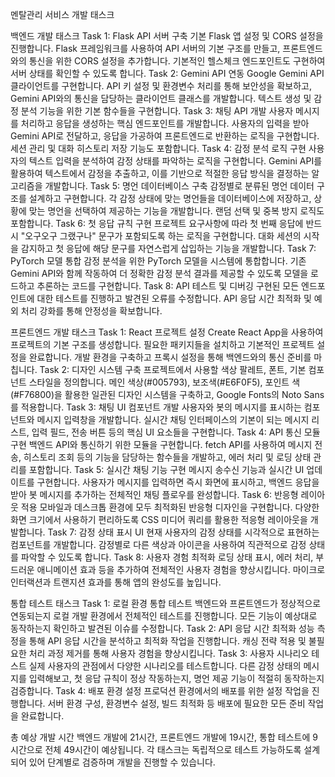 멘탈관리 서비스 개발 태스크

백엔드 개발 태스크
Task 1: Flask API 서버 구축 
기본 Flask 앱 설정 및 CORS 설정을 진행합니다. Flask 프레임워크를 사용하여 API 서버의 기본 구조를 만들고, 프론트엔드와의 통신을 위한 CORS 설정을 추가합니다. 기본적인 헬스체크 엔드포인트도 구현하여 서버 상태를 확인할 수 있도록 합니다.
Task 2: Gemini API 연동 
Google Gemini API 클라이언트를 구현합니다. API 키 설정 및 환경변수 처리를 통해 보안성을 확보하고, Gemini API와의 통신을 담당하는 클라이언트 클래스를 개발합니다. 텍스트 생성 및 감정 분석 기능을 위한 기본 함수들을 구현합니다.
Task 3: 채팅 API 개발 
사용자 메시지를 처리하고 응답을 생성하는 핵심 엔드포인트를 개발합니다. 사용자의 입력을 받아 Gemini API로 전달하고, 응답을 가공하여 프론트엔드로 반환하는 로직을 구현합니다. 세션 관리 및 대화 히스토리 저장 기능도 포함합니다.
Task 4: 감정 분석 로직 구현 
사용자의 텍스트 입력을 분석하여 감정 상태를 파악하는 로직을 구현합니다. Gemini API를 활용하여 텍스트에서 감정을 추출하고, 이를 기반으로 적절한 응답 방식을 결정하는 알고리즘을 개발합니다.
Task 5: 명언 데이터베이스 구축 
감정별로 분류된 명언 데이터 구조를 설계하고 구현합니다. 각 감정 상태에 맞는 명언들을 데이터베이스에 저장하고, 상황에 맞는 명언을 선택하여 제공하는 기능을 개발합니다. 랜덤 선택 및 중복 방지 로직도 포함합니다.
Task 6: 첫 응답 규칙 구현 
프로젝트 요구사항에 따라 첫 번째 응답에 반드시 "오구오구 그랬구나" 문구가 포함되도록 하는 로직을 구현합니다. 대화 세션의 시작을 감지하고 첫 응답에 해당 문구를 자연스럽게 삽입하는 기능을 개발합니다.
Task 7: PyTorch 모델 통합 
감정 분석을 위한 PyTorch 모델을 시스템에 통합합니다. 기존 Gemini API와 함께 작동하여 더 정확한 감정 분석 결과를 제공할 수 있도록 모델을 로드하고 추론하는 코드를 구현합니다.
Task 8: API 테스트 및 디버깅
구현된 모든 엔드포인트에 대한 테스트를 진행하고 발견된 오류를 수정합니다. API 응답 시간 최적화 및 예외 처리 강화를 통해 안정성을 확보합니다.

프론트엔드 개발 태스크
Task 1: React 프로젝트 설정
Create React App을 사용하여 프로젝트의 기본 구조를 생성합니다. 필요한 패키지들을 설치하고 기본적인 프로젝트 설정을 완료합니다. 개발 환경을 구축하고 프록시 설정을 통해 백엔드와의 통신 준비를 마칩니다.
Task 2: 디자인 시스템 구축 
프로젝트에서 사용할 색상 팔레트, 폰트, 기본 컴포넌트 스타일을 정의합니다. 메인 색상(#005793), 보조색(#E6F0F5), 포인트 색(#F76800)을 활용한 일관된 디자인 시스템을 구축하고, Google Fonts의 Noto Sans를 적용합니다.
Task 3: 채팅 UI 컴포넌트 개발 
사용자와 봇의 메시지를 표시하는 컴포넌트와 메시지 입력창을 개발합니다. 실시간 채팅 인터페이스의 기본이 되는 메시지 리스트, 입력 필드, 전송 버튼 등의 핵심 UI 요소들을 구현합니다.
Task 4: API 통신 모듈 구현 
백엔드 API와 통신하기 위한 모듈을 구현합니다. fetch API를 사용하여 메시지 전송, 히스토리 조회 등의 기능을 담당하는 함수들을 개발하고, 에러 처리 및 로딩 상태 관리를 포함합니다.
Task 5: 실시간 채팅 기능 구현
메시지 송수신 기능과 실시간 UI 업데이트를 구현합니다. 사용자가 메시지를 입력하면 즉시 화면에 표시하고, 백엔드 응답을 받아 봇 메시지를 추가하는 전체적인 채팅 플로우를 완성합니다.
Task 6: 반응형 레이아웃 적용
모바일과 데스크톱 환경에 모두 최적화된 반응형 디자인을 구현합니다. 다양한 화면 크기에서 사용하기 편리하도록 CSS 미디어 쿼리를 활용한 적응형 레이아웃을 개발합니다.
Task 7: 감정 상태 표시 UI 
현재 사용자의 감정 상태를 시각적으로 표현하는 컴포넌트를 개발합니다. 감정별로 다른 색상과 아이콘을 사용하여 직관적으로 감정 상태를 파악할 수 있도록 합니다.
Task 8: 사용자 경험 최적화 
로딩 상태 표시, 에러 처리, 부드러운 애니메이션 효과 등을 추가하여 전체적인 사용자 경험을 향상시킵니다. 마이크로 인터랙션과 트랜지션 효과를 통해 앱의 완성도를 높입니다.

통합 테스트 태스크
Task 1: 로컬 환경 통합 테스트 
백엔드와 프론트엔드가 정상적으로 연동되는지 로컬 개발 환경에서 전체적인 테스트를 진행합니다. 모든 기능이 예상대로 동작하는지 확인하고 발견된 이슈를 수정합니다.
Task 2: API 응답 시간 최적화 
성능 측정을 통해 API 응답 시간을 분석하고 최적화 작업을 진행합니다. 캐싱 전략 적용 및 불필요한 처리 과정 제거를 통해 사용자 경험을 향상시킵니다.
Task 3: 사용자 시나리오 테스트 
실제 사용자의 관점에서 다양한 시나리오를 테스트합니다. 다른 감정 상태의 메시지를 입력해보고, 첫 응답 규칙이 정상 작동하는지, 명언 제공 기능이 적절히 동작하는지 검증합니다.
Task 4: 배포 환경 설정
프로덕션 환경에서의 배포를 위한 설정 작업을 진행합니다. 서버 환경 구성, 환경변수 설정, 빌드 최적화 등 배포에 필요한 모든 준비 작업을 완료합니다.

총 예상 개발 시간
백엔드 개발에 21시간, 프론트엔드 개발에 19시간, 통합 테스트에 9시간으로 전체 49시간이 예상됩니다. 각 태스크는 독립적으로 테스트 가능하도록 설계되어 있어 단계별로 검증하며 개발을 진행할 수 있습니다.